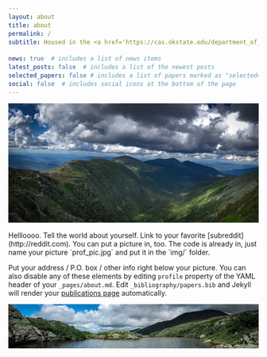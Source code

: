 ```yaml
---
layout: about
title: about
permalink: /
subtitle: Housed in the <a href='https://cas.okstate.edu/department_of_geography/'>Department of Geography</a> at Oklahoma State University and led by Dr. Saber E. Brasher.

news: true  # includes a list of news items
latest_posts: false  # includes a list of the newest posts
selected_papers: false # includes a list of papers marked as "selected={true}"
social: false  # includes social icons at the bottom of the page
---
```


![Image Alt Text](../assets/img/prof_pic.jpg)

<div class="text-box">
<p> Hellloooo. Tell the world about yourself. Link to your favorite [subreddit](http://reddit.com). You can put a picture in, too. The code is already in, just name your picture `prof_pic.jpg` and put it in the `img/` folder.

Put your address / P.O. box / other info right below your picture. You can also disable any of these elements by editing `profile` property of the YAML header of your `_pages/about.md`. Edit `_bibliography/papers.bib` and Jekyll will render your [publications page](/al-folio/publications/) automatically. </p>

</div>

![Image Alt Text](../assets/img/prof_pic2.jpg)
